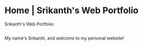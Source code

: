 # Home | Srikanth's Web Portfolio
Srikanth's Web Portfolio
##
My name's Srikanth, and welcome to my personal website!